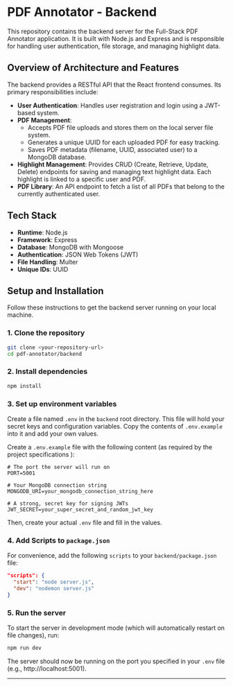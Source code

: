 # PDF Annotator - Backend

This repository contains the backend server for the Full-Stack PDF Annotator application. It is built with Node.js and Express and is responsible for handling user authentication, file storage, and managing highlight data.

## Overview of Architecture and Features

The backend provides a RESTful API that the React frontend consumes. Its primary responsibilities include:

* **User Authentication**: Handles user registration and login using a JWT-based system.
* **PDF Management**:
    * Accepts PDF file uploads and stores them on the local server file system.
    * Generates a unique UUID for each uploaded PDF for easy tracking.
    * Saves PDF metadata (filename, UUID, associated user) to a MongoDB database.
* **Highlight Management**: Provides CRUD (Create, Retrieve, Update, Delete) endpoints for saving and managing text highlight data. Each highlight is linked to a specific user and PDF.
* **PDF Library**: An API endpoint to fetch a list of all PDFs that belong to the currently authenticated user.

## Tech Stack

* **Runtime**: Node.js
* **Framework**: Express
* **Database**: MongoDB with Mongoose
* **Authentication**: JSON Web Tokens (JWT)
* **File Handling**: Multer
* **Unique IDs**: UUID

## Setup and Installation

Follow these instructions to get the backend server running on your local machine.

### **1. Clone the repository**

```bash
git clone <your-repository-url>
cd pdf-annotator/backend
```

### **2. Install dependencies**

```bash
npm install
```

### **3. Set up environment variables**

Create a file named `.env` in the `backend` root directory. This file will hold your secret keys and configuration variables. Copy the contents of `.env.example` into it and add your own values.

Create a `.env.example` file with the following content (as required by the project specifications ):

```env
# The port the server will run on
PORT=5001

# Your MongoDB connection string
MONGODB_URI=your_mongodb_connection_string_here

# A strong, secret key for signing JWTs
JWT_SECRET=your_super_secret_and_random_jwt_key
```

Then, create your actual `.env` file and fill in the values.

### **4. Add Scripts to `package.json`**

For convenience, add the following `scripts` to your `backend/package.json` file:

```json
"scripts": {
  "start": "node server.js",
  "dev": "nodemon server.js"
}
```

### **5. Run the server**

To start the server in development mode (which will automatically restart on file changes), run:

```bash
npm run dev
```

The server should now be running on the port you specified in your `.env` file (e.g., http://localhost:5001).

---